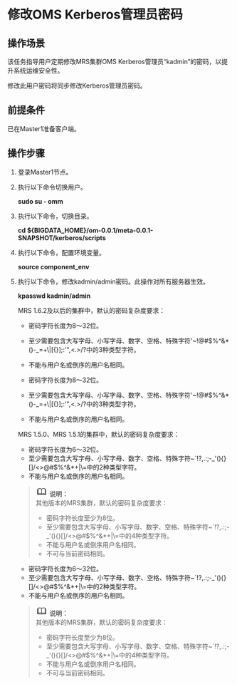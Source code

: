 # 修改OMS Kerberos管理员密码<a name="ZH-CN_TOPIC_0040967543"></a>

## 操作场景<a name="section10784793144838"></a>

该任务指导用户定期修改MRS集群OMS Kerberos管理员“kadmin”的密码，以提升系统运维安全性。

修改此用户密码将同步修改Kerberos管理员密码。

## 前提条件<a name="section49402977144857"></a>

已在Master1准备客户端。

## 操作步骤<a name="section14433119144919"></a>

1.  登录Master1节点。
2.  执行以下命令切换用户。

    **sudo su - omm**

3.  执行以下命令，切换目录。

    **cd $\{BIGDATA\_HOME\}/om-0.0.1/meta-0.0.1-SNAPSHOT/kerberos/scripts**

4.  执行以下命令，配置环境变量。

    **source component\_env**

5.  执行以下命令，修改kadmin/admin密码。此操作对所有服务器生效。

    **kpasswd kadmin/admin**

    MRS 1.6.2及以后的集群中，默认的密码复杂度要求：

    -   密码字符长度为8～32位。
    -   至少需要包含大写字母、小写字母、数字、空格、特殊字符'~!@\#$%^&\*\(\)-\_=+\\|\[\{\}\];:'",<.\>/?中的3种类型字符。
    -   不能与用户名或倒序的用户名相同。

    -   密码字符长度为8～32位。
    -   至少需要包含大写字母、小写字母、数字、空格、特殊字符'~!@\#$%^&\*\(\)-\_=+\\|\[\{\}\];:'",<.\>/?中的3种类型字符。
    -   不能与用户名或倒序的用户名相同。

    MRS 1.5.0、MRS 1.5.1的集群中，默认的密码复杂度要求：

    -   密码字符长度为6～32位。
    -   至少需要包含大写字母、小写字母、数字、空格、特殊字符~\`!?,.:;-\_'\(\)\{\}\[\]/<\>@\#$%^&\*+|\\=中的2种类型字符。
    -   不能与用户名或倒序的用户名相同。

    >![](public_sys-resources/icon-note.gif) **说明：**   
    >其他版本的MRS集群，默认的密码复杂度要求：  
    >-   密码字符长度至少为8位。  
    >-   至少需要包含大写字母、小写字母、数字、空格、特殊字符~\`!?,.:;-\_'\(\)\{\}\[\]/<\>@\#$%^&\*+|\\=中的4种类型字符。  
    >-   不能与用户名或倒序用户名相同。  
    >-   不可与当前密码相同。  

    -   密码字符长度为6～32位。
    -   至少需要包含大写字母、小写字母、数字、空格、特殊字符~\`!?,.:;-\_'\(\)\{\}\[\]/<\>@\#$%^&\*+|\\=中的2种类型字符。
    -   不能与用户名或倒序的用户名相同。

    >![](public_sys-resources/icon-note.gif) **说明：**   
    >其他版本的MRS集群，默认的密码复杂度要求：  
    >-   密码字符长度至少为8位。  
    >-   至少需要包含大写字母、小写字母、数字、空格、特殊字符~\`!?,.:;-\_'\(\)\{\}\[\]/<\>@\#$%^&\*+|\\=中的4种类型字符。  
    >-   不能与用户名或倒序用户名相同。  
    >-   不可与当前密码相同。  


